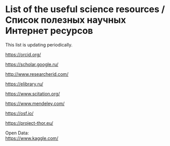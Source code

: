 # List of the useful science resources / Список полезных научных Интернет ресурсов

This list is updating periodically. 

https://orcid.org/

https://scholar.google.ru/

http://www.researcherid.com/

https://elibrary.ru/

https://www.scitation.org/

https://www.mendeley.com/

https://osf.io/

https://project-thor.eu/

Open Data:<br>
https://www.kaggle.com/
